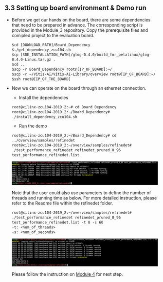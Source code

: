 3.3 Setting up board environment & Demo run
-----------------------
* Before we get our hands on the board, there are some dependencies that need to be prepared in advance. The corresponding script is provided in the Module_3 repository. Copy the prerequisite files and comipled project to the evaluation board.
    ```
    $cd [DOWNLOAD_PATH]/Board_Dependency
    $./get_dependency_zcu104.sh
    $cp [SDK_INSTALLATION_PATH]/glog-0.4.0/build_for_petalinux/glog-0.4.0-Linux.tar.gz .
    $cd ..
    $scp -r Board_Dependency root@[IP_OF_BOARD]:~/
    $scp -r ~/Vitis-AI/Vitis-AI-Library/overview root@[IP_OF_BOARD]:~/
    $ssh root@[IP_OF_THE_BOARD]
    ```
 * Now we can operate on the board through an ethernet connection.
   * Install the dependencies
   ```
   root@xilinx-zcu104-2019_2:~# cd Board_Dependency
   root@xilinx-zcu104-2019_2:~/Board_Dependency# ./install_dependency_zcu104.sh
   ```
   * Run the demo
   ```
   root@xilinx-zcu104-2019_2:~/Board_Dependency# cd ../overview/samples/refinedet
   root@xilinx-zcu104-2019_2:~/overview/samples/refinedet# ./test_performance_refinedet refinedet_pruned_0_96 test_performance_refinedet.list
   ```
   <p align="left">
   <img src="images/demo_single_thread.png">
   </p>
   Note that the user could also use parameters to define the number of threads and running time as below. For more detailed instruction, please refer to the Readme file within the refinedet folder.
   
   ```
   root@xilinx-zcu104-2019_2:~/overview/samples/refinedet# ./test_performance_refinedet refinedet_pruned_0_96 test_performance_refinedet.list -t 8 -s 60
   -t: <num_of_threads>
   -s: <num_of_seconds>
   ```
   <p align="left">
   <img src="images/demo_multi_threads.png">
   </p>
   
   Please follow the instruction on [Module 4](https://gitenterprise.xilinx.com/swm/Vitis-In-Depth-Tutorial/tree/master/Machine_Learning_Tutorial/Section_3-Basic/Module_4) for next step.
